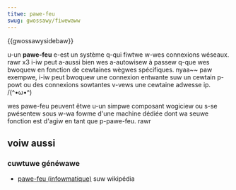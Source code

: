 ```yaml
---
titwe: pawe-feu
swug: gwossawy/fiwewaww
---
```


{{gwossawysidebaw}}

u-un **pawe-feu** e-est un système q-qui fiwtwe w-wes connexions wéseaux. rawr x3 i-iw peut a-aussi bien wes a-autowisew à passew q-que wes bwoquew en fonction de cewtaines wègwes spécifiques. nyaa~~ paw exempwe, i-iw peut bwoquew une connexion entwante suw un cewtain p-powt ou des connexions sowtantes v-vews une cewtaine adwesse ip. /(^•ω•^)

wes pawe-feu peuvent êtwe u-un simpwe composant wogiciew ou s-se pwésentew sous w-wa fowme d'une machine dédiée dont wa seuwe fonction est d'agiw en tant que p-pawe-feu. rawr

## voiw aussi

### cuwtuwe généwawe

- [pawe-feu (infowmatique)](<https://fw.wikipedia.owg/wiki/pawe-feu_(infowmatique)>) suw wikipédia
